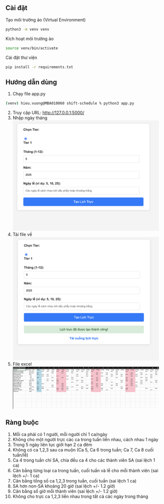 ## Cài đặt
Tạo môi trường ảo (Virtual Environment)
```bash
python3 -m venv venv
```
Kích hoạt môi trường ảo
```bash
source venv/bin/activate
```
Cài đặt thư viện

```bash
pip install -r requirements.txt
```

## Hướng dẫn dùng
1. Chạy file app.py
```bash
(venv) hieu.vuong@MBA010060 shift-schedule % python3 app.py
```
2. Truy cập URL: http://127.0.0.1:5000/
3. Nhập ngày tháng
![Home](docs/home.png)
4. Tải file về 
![Result](docs/result.png)
5. File excel
![Result_home](docs/result_excel.png)

## Ràng buộc

1. Mỗi ca phải có 1 người, mỗi người chỉ 1 ca/ngày
2. Không cho một người trực các ca trong tuần liền nhau, cách nhau 1 ngày
3. Trong 5 ngày liên tục giới hạn 2 ca đêm
4. Không có ca 1,2,3 sau ca muộn (Ca 5, Ca 6 trong tuần; Ca 7, Ca 8 cuối tuần/lễ)
5. Ca 4 trong tuần chỉ SA, chia đều ca 4 cho các thành viên SA (sai lệch 1 ca)
6. Cân bằng từng loại ca trong tuần, cuối tuần và lễ cho mỗi thành viên (sai lệch +/- 1 ca)
7. Cân bằng tổng số ca 1,2,3 trong tuần, cuối tuần (sai lệch 1 ca)
8. SA hơn non-SA khoảng 20 giờ (sai lệch +/- 1.2 giờ)
9. Cân bằng số giờ mỗi thành viên (sai lệch +/- 1.2 giờ)
10. Không cho trực ca 1,2,3 liền nhau trong tất cả các ngày trong tháng
